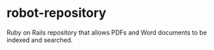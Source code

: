 # robot-repository
Ruby on Rails repository that allows PDFs and Word documents to be indexed and searched.

